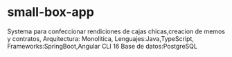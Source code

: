 # small-box-app

Systema para confeccionar rendiciones de cajas chicas,creacion de memos y contratos,
Arquitectura: Monolitica,
Lenguajes:Java,TypeScript,
Frameworks:SpringBoot,Angular CLI 16
Base de datos:PostgreSQL
